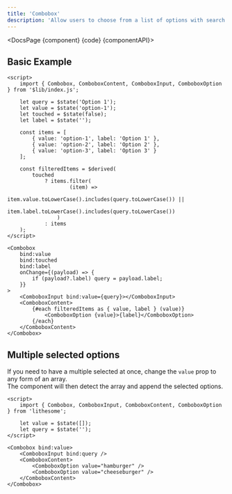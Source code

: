 ```yaml
---
title: 'Combobox'
description: 'Allow users to choose from a list of options with search filtering functionality.'
---
```


<script>
	import {DocsPage} from '$site/index.ts';

	import componentAPI from './api';
	import {default as component} from './component.svelte';
	import {default as code} from './component.svelte?raw';
</script>

<DocsPage {component} {code} {componentAPI}>

## Basic Example

```svelte
<script>
	import { Combobox, ComboboxContent, ComboboxInput, ComboboxOption } from '$lib/index.js';

	let query = $state('Option 1');
	let value = $state('option-1');
	let touched = $state(false);
	let label = $state('');

	const items = [
		{ value: 'option-1', label: 'Option 1' },
		{ value: 'option-2', label: 'Option 2' },
		{ value: 'option-3', label: 'Option 3' }
	];

	const filteredItems = $derived(
		touched
			? items.filter(
					(item) =>
						item.value.toLowerCase().includes(query.toLowerCase()) ||
						item.label.toLowerCase().includes(query.toLowerCase())
				)
			: items
	);
</script>

<Combobox
	bind:value
	bind:touched
	bind:label
	onChange={(payload) => {
		if (payload?.label) query = payload.label;
	}}
>
	<ComboboxInput bind:value={query}></ComboboxInput>
	<ComboboxContent>
		{#each filteredItems as { value, label } (value)}
			<ComboboxOption {value}>{label}</ComboboxOption>
		{/each}
	</ComboboxContent>
</Combobox>
```

## Multiple selected options

If you need to have a multiple selected at once, change the `value` prop to any form of an array.  
The component will then detect the array and append the selected options.

```svelte
<script>
	import { Combobox, ComboboxInput, ComboboxContent, ComboboxOption } from 'lithesome';

	let value = $state([]);
	let query = $state('');
</script>

<Combobox bind:value>
	<ComboboxInput bind:query />
	<ComboboxContent>
		<ComboboxOption value="hamburger" />
		<ComboboxOption value="cheeseburger" />
	</ComboboxContent>
</Combobox>
```

</DocsPage>
